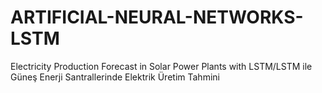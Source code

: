 # ARTIFICIAL-NEURAL-NETWORKS-LSTM
Electricity Production Forecast in Solar Power Plants with LSTM/LSTM ile Güneş Enerji Santrallerinde Elektrik Üretim Tahmini
